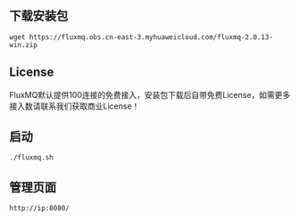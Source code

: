 ## 下载安装包
```shell
wget https://fluxmq.obs.cn-east-3.myhuaweicloud.com/fluxmq-2.0.13-win.zip
```
## License
FluxMQ默认提供100连接的免费接入，安装包下载后自带免费License，如需更多接入数请联系我们获取商业License！

## 启动
```shell
./fluxmq.sh
```
## 管理页面
```shell
http://ip:8080/
```